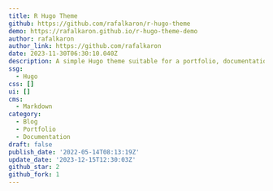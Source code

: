 ```yaml
---
title: R Hugo Theme
github: https://github.com/rafalkaron/r-hugo-theme
demo: https://rafalkaron.github.io/r-hugo-theme-demo
author: rafalkaron
author_link: https://github.com/rafalkaron
date: 2023-11-30T06:30:10.040Z
description: A simple Hugo theme suitable for a portfolio, documentation library, or blog.
ssg:
  - Hugo
css: []
ui: []
cms:
  - Markdown
category:
  - Blog
  - Portfolio
  - Documentation
draft: false
publish_date: '2022-05-14T08:13:19Z'
update_date: '2023-12-15T12:30:03Z'
github_star: 2
github_fork: 1
---
```

